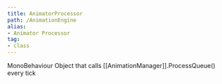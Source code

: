 ```yaml
---
title: AnimatorProcessor
path: /AnimationEngine
alias: 
- Animator Processor
tag: 
- class
---
```

MonoBehaviour Object that calls [[AnimationManager]].ProcessQueue() every tick
